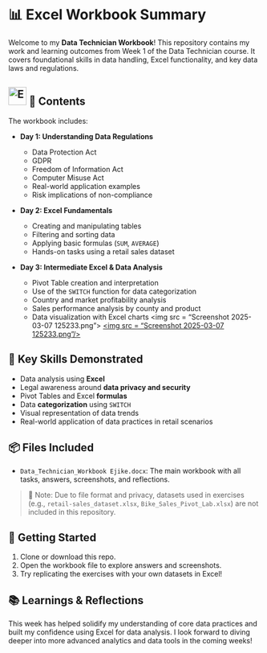 # 📊 Excel Workbook Summary

Welcome to my **Data Technician Workbook**! This repository contains my work and learning outcomes from Week 1 of the Data Technician course. It covers foundational skills in data handling, Excel functionality, and key data laws and regulations.

## <a href="https://www.microsoft.com/en-us/microsoft-365/excel" target="_blank"><img src="https://img.icons8.com/color/48/000000/microsoft-excel-2019--v1.png" width="36" height="36" alt="Excel" title="Excel-For Backend"/></a> 📁 Contents

The workbook includes:

- **Day 1: Understanding Data Regulations**
  - Data Protection Act
  - GDPR
  - Freedom of Information Act
  - Computer Misuse Act
  - Real-world application examples
  - Risk implications of non-compliance

- **Day 2: Excel Fundamentals**
  - Creating and manipulating tables
  - Filtering and sorting data
  - Applying basic formulas (`SUM`, `AVERAGE`)
  - Hands-on tasks using a retail sales dataset

- **Day 3: Intermediate Excel & Data Analysis**
  - Pivot Table creation and interpretation
  - Use of the `SWITCH` function for data categorization
  - Country and market profitability analysis
  - Sales performance analysis by county and product
  - Data visualization with Excel charts
    <img src = “Screenshot 2025-03-07 125233.png”>
    <a href="https://www.microsoft.com/en-us/microsoft-365/excel" target="_blank"><img src = “Screenshot 2025-03-07 125233.png”/></a>

## 🧠 Key Skills Demonstrated

- Data analysis using **Excel**
- Legal awareness around **data privacy and security**
- Pivot Tables and Excel **formulas**
- Data **categorization** using `SWITCH`
- Visual representation of data trends
- Real-world application of data practices in retail scenarios

## 📦 Files Included

- `Data_Technician_Workbook Ejike.docx`: The main workbook with all tasks, answers, screenshots, and reflections.

> 📌 Note: Due to file format and privacy, datasets used in exercises (e.g., `retail-sales_dataset.xlsx`, `Bike_Sales_Pivot_Lab.xlsx`) are not included in this repository.

## 🚀 Getting Started

1. Clone or download this repo.
2. Open the workbook file to explore answers and screenshots.
3. Try replicating the exercises with your own datasets in Excel!

## 📚 Learnings & Reflections

This week has helped solidify my understanding of core data practices and built my confidence using Excel for data analysis. I look forward to diving deeper into more advanced analytics and data tools in the coming weeks!
